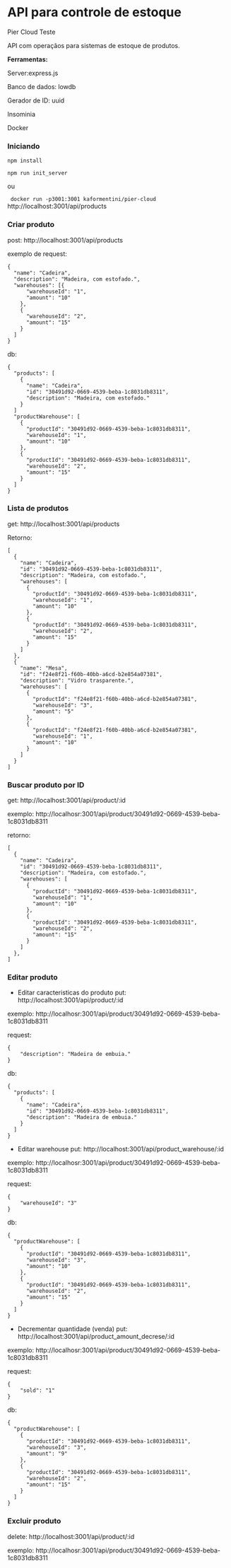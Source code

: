 # API para controle de estoque
Pier Cloud Teste

API com operaçãos para sistemas de estoque de produtos.


**Ferramentas:**

Server:express.js

Banco de dados: lowdb

Gerador de ID: uuid

Insominia

Docker

### Iniciando

 ```npm install```

 ```npm run init_server```
 
 ou 
 
 ``` docker run -p3001:3001 kaformentini/pier-cloud```
 http://localhost:3001/api/products
 

### Criar produto
post: http://localhost:3001/api/products

exemplo de request:
```
{
  "name": "Cadeira",
  "description": "Madeira, com estofado.",
  "warehouses": [{
      "warehouseId": "1",
      "amount": "10"
    },
    {
      "warehouseId": "2",
      "amount": "15"
    }
  ]
}
```
db:
```
{
  "products": [
    {
      "name": "Cadeira",
      "id": "30491d92-0669-4539-beba-1c8031db8311",
      "description": "Madeira, com estofado."
    }
  ]
  "productWarehouse": [
    {
      "productId": "30491d92-0669-4539-beba-1c8031db8311",
      "warehouseId": "1",
      "amount": "10"
    },
    {
      "productId": "30491d92-0669-4539-beba-1c8031db8311",
      "warehouseId": "2",
      "amount": "15"
    }
  ]
}
``` 
    

### Lista de produtos
get: http://localhost:3001/api/products

Retorno:
```
[
  {
    "name": "Cadeira",
    "id": "30491d92-0669-4539-beba-1c8031db8311",
    "description": "Madeira, com estofado.",
    "warehouses": [
      {
        "productId": "30491d92-0669-4539-beba-1c8031db8311",
        "warehouseId": "1",
        "amount": "10"
      },
      {
        "productId": "30491d92-0669-4539-beba-1c8031db8311",
        "warehouseId": "2",
        "amount": "15"
      }
    ]
  },
  {
    "name": "Mesa",
    "id": "f24e8f21-f60b-40bb-a6cd-b2e854a07381",
    "description": "Vidro trasparente.",
    "warehouses": [
      {
        "productId": "f24e8f21-f60b-40bb-a6cd-b2e854a07381",
        "warehouseId": "3",
        "amount": "5"
      },
      {
        "productId": "f24e8f21-f60b-40bb-a6cd-b2e854a07381",
        "warehouseId": "1",
        "amount": "10"
      }
    ]
  }
]
```
### Buscar produto por ID
get: http://localhost:3001/api/product/:id

exemplo:
http://localhosr:3001/api/product/30491d92-0669-4539-beba-1c8031db8311

retorno:
```
[
  {
    "name": "Cadeira",
    "id": "30491d92-0669-4539-beba-1c8031db8311",
    "description": "Madeira, com estofado.",
    "warehouses": [
      {
        "productId": "30491d92-0669-4539-beba-1c8031db8311",
        "warehouseId": "1",
        "amount": "10"
      },
      {
        "productId": "30491d92-0669-4539-beba-1c8031db8311",
        "warehouseId": "2",
        "amount": "15"
      }
    ]
  },
]
```

### Editar produto
* Editar caracteristicas do produto
put: http://localhost:3001/api/product/:id

exemplo:
http://localhosr:3001/api/product/30491d92-0669-4539-beba-1c8031db8311
 
request:
```
{
	"description": "Madeira de embuia."
}
```

db: 
```
{
  "products": [
    {
      "name": "Cadeira",
      "id": "30491d92-0669-4539-beba-1c8031db8311",
      "description": "Madeira de embuia."
    }
  ]
}
``` 
* Editar warehouse
put: http://localhost:3001/api/product_warehouse/:id
 
exemplo:
http://localhosr:3001/api/product/30491d92-0669-4539-beba-1c8031db8311
 
request:
```
{
	"warehouseId": "3"
}
```

db: 
```
{
  "productWarehouse": [
    {
      "productId": "30491d92-0669-4539-beba-1c8031db8311",
      "warehouseId": "3",
      "amount": "10"
    },
    {
      "productId": "30491d92-0669-4539-beba-1c8031db8311",
      "warehouseId": "2",
      "amount": "15"
    }
  ]
}
``` 

* Decrementar quantidade (venda)
put: http://localhost:3001/api/product_amount_decrese/:id

exemplo:
http://localhosr:3001/api/product/30491d92-0669-4539-beba-1c8031db8311
 
request:
```
{
	"sold": "1"
}
```

db: 
```
{
  "productWarehouse": [
    {
      "productId": "30491d92-0669-4539-beba-1c8031db8311",
      "warehouseId": "3",
      "amount": "9"
    },
    {
      "productId": "30491d92-0669-4539-beba-1c8031db8311",
      "warehouseId": "2",
      "amount": "15"
    }
  ]
}
```

### Excluir produto
delete: http://localhost:3001/api/product/:id

exemplo:
http://localhosr:3001/api/product/30491d92-0669-4539-beba-1c8031db8311
